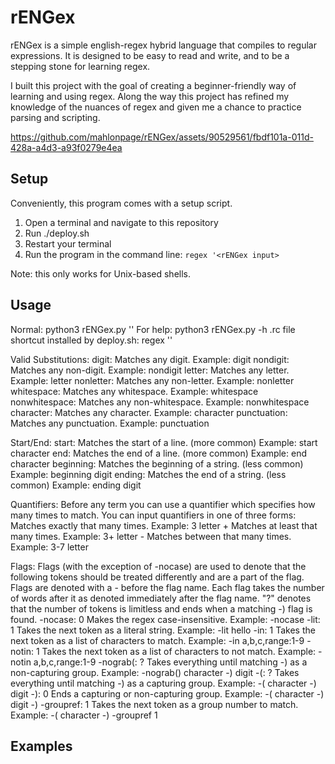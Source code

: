 # rENGex

rENGex is a simple english-regex hybrid language that compiles to regular expressions.
It is designed to be easy to read and write, and to be a stepping stone for learning regex.

I built this project with the goal of creating a beginner-friendly way of learning and using regex. Along the way this project has refined my knowledge of the nuances of regex and given me a chance to practice parsing and scripting.

https://github.com/mahlonpage/rENGex/assets/90529561/fbdf101a-011d-428a-a4d3-a93f0279e4ea

## Setup
Conveniently, this program comes with a setup script.

1. Open a terminal and navigate to this repository
2. Run ./deploy.sh
3. Restart your terminal
4. Run the program in the command line: `regex '<rENGex input>`

Note: this only works for Unix-based shells.

## Usage

Normal:                                         python3 rENGex.py '<your rENGex here>'
For help:                                       python3 rENGex.py -h
.rc file shortcut installed by deploy.sh:       regex '<your rENGex here>'

Valid Substitutions:
    digit:          Matches any digit.                                  Example: digit
    nondigit:       Matches any non-digit.                              Example: nondigit
    letter:         Matches any letter.                                 Example: letter
    nonletter:      Matches any non-letter.                             Example: nonletter
    whitespace:     Matches any whitespace.                             Example: whitespace
    nonwhitespace:  Matches any non-whitespace.                         Example: nonwhitespace
    character:      Matches any character.                              Example: character
    punctuation:    Matches any punctuation.                            Example: punctuation

Start/End:
    start:          Matches the start of a line. (more common)          Example: start character
    end:            Matches the end of a line. (more common)            Example: end character
    beginning:      Matches the beginning of a string. (less common)    Example: beginning digit
    ending:         Matches the end of a string. (less common)          Example: ending digit

Quantifiers:
    Before any term you can use a quantifier which specifies how many times to match.
    You can input quantifiers in one of three forms:
    <digit>                 Matches exactly that many times.  Example: 3 letter
    <digit>+                Matches at least that many times. Example: 3+ letter
    <digit>-<digit>         Matches between that many times.  Example: 3-7 letter

Flags:
    Flags (with the exception of -nocase) are used to denote that the following tokens should be treated
    differently and are a part of the flag. Flags are denoted with a - before the flag name. Each flag
    takes the number of words after it as denoted immediately after the flag name. "?" denotes that
    the number of tokens is limitless and ends when a matching -) flag is found.
    -nocase:   0   Makes the regex case-insensitive.                               Example: -nocase
    -lit:      1   Takes the next token as a literal string.                       Example: -lit hello
    -in:       1   Takes the next token as a list of characters to match.          Example: -in a,b,c,range:1-9
    -notin:    1   Takes the next token as a list of characters to not match.      Example: -notin a,b,c,range:1-9
    -nograb(:  ?   Takes everything until matching -) as a non-capturing group.    Example: -nograb() character -) digit
    -(:        ?   Takes everything until matching -) as a capturing group.        Example: -( character -) digit
    -):        0   Ends a capturing or non-capturing group.                        Example: -( character -) digit -)
    -groupref: 1   Takes the next token as a group number to match.                Example: -( character -) -groupref 1

## Examples
